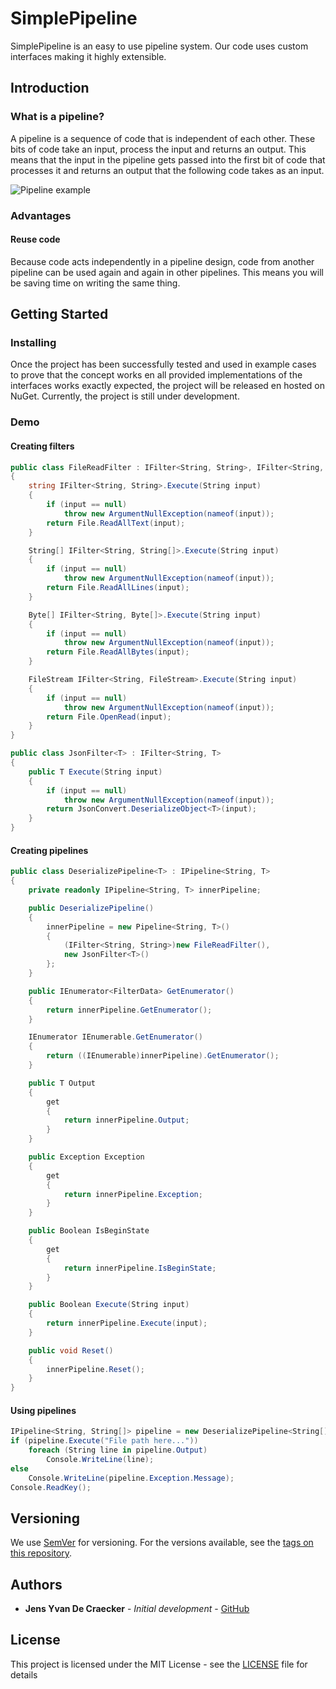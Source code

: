 # SimplePipeline

SimplePipeline is an easy to use pipeline system. Our code uses custom interfaces making it highly extensible.

## Introduction

### What is a pipeline?

A pipeline is a sequence of code that is independent of each other. These bits of code take an input, process the input and returns an output. This means that the input in the pipeline gets passed into the first bit of code that processes it and returns an output that the following code takes as an input.

![Pipeline example](http://tomasp.net/articles/parallel-extra-image-pipeline/pipeline.png)

### Advantages

#### Reuse code

Because code acts independently in a pipeline design, code from another pipeline can be used again and again in other pipelines. This means you will be saving time on writing the same thing.

## Getting Started

### Installing

Once the project has been successfully tested and used in example cases to prove that the concept works en all provided implementations of the interfaces works exactly expected, the project will be released en hosted on NuGet. Currently, the project is still under development.

### Demo

#### Creating filters

```cs
public class FileReadFilter : IFilter<String, String>, IFilter<String, String[]>, IFilter<String, Byte[]>, IFilter<String, FileStream>
{
	string IFilter<String, String>.Execute(String input)
	{
		if (input == null)
			throw new ArgumentNullException(nameof(input));
		return File.ReadAllText(input);
	}

	String[] IFilter<String, String[]>.Execute(String input)
	{
		if (input == null)
			throw new ArgumentNullException(nameof(input));
		return File.ReadAllLines(input);
	}

	Byte[] IFilter<String, Byte[]>.Execute(String input)
	{
		if (input == null)
			throw new ArgumentNullException(nameof(input));
		return File.ReadAllBytes(input);
	}

	FileStream IFilter<String, FileStream>.Execute(String input)
	{
		if (input == null)
			throw new ArgumentNullException(nameof(input));
		return File.OpenRead(input);
	}
}
```

```cs
public class JsonFilter<T> : IFilter<String, T>
{
	public T Execute(String input)
	{
		if (input == null)
			throw new ArgumentNullException(nameof(input));
		return JsonConvert.DeserializeObject<T>(input);
	}
}
```

#### Creating pipelines

```cs
public class DeserializePipeline<T> : IPipeline<String, T>
{
	private readonly IPipeline<String, T> innerPipeline;

	public DeserializePipeline()
	{
		innerPipeline = new Pipeline<String, T>()
		{
			(IFilter<String, String>)new FileReadFilter(),
			new JsonFilter<T>()
		};
	}

	public IEnumerator<FilterData> GetEnumerator()
	{
		return innerPipeline.GetEnumerator();
	}

	IEnumerator IEnumerable.GetEnumerator()
	{
		return ((IEnumerable)innerPipeline).GetEnumerator();
	}

	public T Output
	{
		get
		{
			return innerPipeline.Output;
		}
	}

	public Exception Exception
	{
		get
		{
			return innerPipeline.Exception;
		}
	}

	public Boolean IsBeginState
	{
		get
		{
			return innerPipeline.IsBeginState;
		}
	}

	public Boolean Execute(String input)
	{
		return innerPipeline.Execute(input);
	}

	public void Reset()
	{
		innerPipeline.Reset();
	}
}
```

#### Using pipelines

```cs
IPipeline<String, String[]> pipeline = new DeserializePipeline<String[]>();
if (pipeline.Execute("File path here..."))
	foreach (String line in pipeline.Output)
		Console.WriteLine(line);
else
	Console.WriteLine(pipeline.Exception.Message);
Console.ReadKey();
```

## Versioning

We use [SemVer](http://semver.org/) for versioning. For the versions available, see the [tags on this repository](https://github.com/JensYvanDeCraecker/SimplePipeline/tags). 


## Authors

* **Jens Yvan De Craecker** - *Initial development* - [GitHub](https://github.com/JensYvanDeCraecker/)

## License

This project is licensed under the MIT License - see the [LICENSE](LICENSE) file for details
